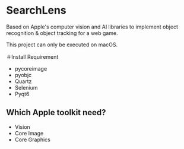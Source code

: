 # SearchLens
Based on Apple's computer vision and AI libraries to implement object recognition & object tracking for a web game.

This project can only be executed on macOS.

＃Install Requirement
* pycoreimage
* pyobjc
* Quartz
* Selenium
* Pyqt6

## Which Apple toolkit need?
* Vision
* Core Image
* Core Graphics
